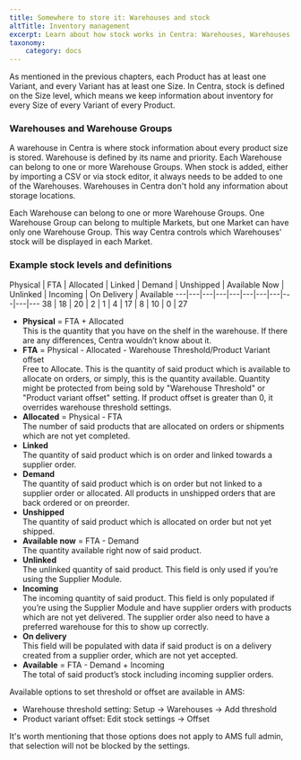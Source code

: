 ```yaml
---
title: Somewhere to store it: Warehouses and stock
altTitle: Inventory management
excerpt: Learn about how stock works in Centra: Warehouses, Warehouses Groups and stock level definitions.
taxonomy:
    category: docs
---
```


As mentioned in the previous chapters, each Product has at least one Variant, and every Variant has at least one Size. In Centra, stock is defined on the Size level, which means we keep information about inventory for every Size of every Variant of every Product.

### Warehouses and Warehouse Groups

A warehouse in Centra is where stock information about every product size is stored. Warehouse is defined by its name and priority. Each Warehouse can belong to one or more Warehouse Groups. When stock is added, either by importing a CSV or via stock editor, it always needs to be added to one of the Warehouses. Warehouses in Centra don't hold any information about storage locations.

Each Warehouse can belong to one or more Warehouse Groups. One Warehouse Group can belong to multiple Markets, but one Market can have only one Warehouse Group. This way Centra controls which Warehouses' stock will be displayed in each Market.

### Example stock levels and definitions

<div class="tableWrapper" markdown='1'>
Physical | FTA | Allocated | Linked | Demand | Unshipped | Available Now | Unlinked | Incoming | On Delivery | Available
---|---|---|---|---|---|---|---|---|---|---
38 | 18 | 20 | 2 | 1 | 4 | 17 | 8 | 10 | 0 | 27
</div>

* **Physical** = FTA + Allocated  
This is the quantity that you have on the shelf in the warehouse. If there are any differences, Centra wouldn’t know about it.
* **FTA** = Physical - Allocated - Warehouse Threshold/Product Variant offset  
Free to Allocate. This is the quantity of said product which is available to allocate on orders, or simply, this is the quantity available. 
Quantity might be protected from being sold by "Warehouse Threshold" or "Product variant offset" setting. 
If product offset is greater than 0, it overrides warehouse threshold settings.
* **Allocated** = Physical - FTA  
The number of said products that are allocated on orders or shipments which are not yet completed.
* **Linked**  
The quantity of said product which is on order and linked towards a supplier order.
* **Demand**  
The quantity of said product which is on order but not linked to a supplier order or allocated. All products in unshipped orders that are back ordered or on preorder.
* **Unshipped**  
The quantity of said product which is allocated on order but not yet shipped.
* **Available now** = FTA - Demand  
The quantity available right now of said product.
* **Unlinked**  
The unlinked quantity of said product. This field is only used if you’re using the Supplier Module.
* **Incoming**  
The incoming quantity of said product. This field is only populated if you’re using the Supplier Module and have supplier orders with products which are not yet delivered. The supplier order also need to have a preferred warehouse for this to show up correctly.
* **On delivery**  
This field will be populated with data if said product is on a delivery created from a supplier order, which are not yet accepted.
* **Available** = FTA - Demand + Incoming  
The total of said product’s stock including incoming supplier orders.

Available options to set threshold or offset are available in AMS:  
* Warehouse threshold setting: Setup -> Warehouses -> Add threshold  
* Product variant offset: Edit stock settings -> Offset

It's worth mentioning that those options does not apply to AMS full admin, that selection will not be blocked by the settings.
